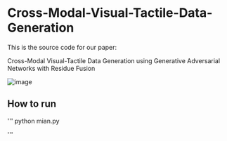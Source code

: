 # Cross-Modal-Visual-Tactile-Data-Generation
This is the source code for our paper: 

Cross-Modal Visual-Tactile Data Generation using Generative Adversarial Networks with Residue Fusion

![image](https://github.com/shaoyuca/Visual-Tactile-Data-Generation/blob/main/image-folder/teas.jpg)

## How to run

'''
python mian.py

'''

